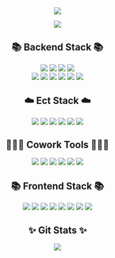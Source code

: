 <div align="center">
    <img src="https://capsule-render.vercel.app/api?type=venom&color=0:67C6E3,100:378CE7&height=200&section=header&text=Hello.%20BackendDeveloper%20SimPangyo👋&animation=fadeIn&fontSize=30&fontColor=ffffff&fontAlignY=50"/>
</div>
<p align="center">
    <img src="https://hits.seeyoufarm.com/api/count/incr/badge.svg?url=https%3A%2F%2Fgithub.com%2Fpangyosim%2Fpangyosim&count_bg=%233BC4CE&title_bg=%232847DA&icon=angellist.svg&icon_color=%23FFFFFF&title=views&edge_flat=false"/>
</p>

<div align="center">
    <!-- Backend stack -->
    <h2>📚 Backend Stack 📚</h2>
    <div>
        <img src="https://img.shields.io/badge/Java-ED8B00?style=for-the-badge&logo=openjdk&logoColor=white">
<!--         <img src="https://img.shields.io/badge/Python-3776AB?style=for-the-badge&logo=python&logoColor=white"/> -->
        <img src="https://img.shields.io/badge/Spring-6DB33F?style=for-the-badge&logo=spring&logoColor=white">
        <img src="https://img.shields.io/badge/Springboot-6DB33F?style=for-the-badge&logo=springboot&logoColor=white">
        <img src="https://img.shields.io/badge/SpringSecurity-6DB33F?style=for-the-badge&logo=springsecurity&logoColor=white"><br>
        <img src="https://img.shields.io/badge/JPA-5D666B?style=for-the-badge&logo=hibernate&logoColor=BBAE85">
        <img src="https://img.shields.io/badge/MyBatis-000000?style=for-the-badge&logo=mybatis&logoColor=white">
        <img src="https://img.shields.io/badge/Gradle-02303A.svg?style=for-the-badge&logo=Gradle&logoColor=white"/>
        <img src="https://img.shields.io/badge/Maven-C71A36?style=for-the-badge&logo=apachemaven&logoColor=white">
        <img src="https://img.shields.io/badge/MySQL-00000F?style=for-the-badge&logo=mysql&logoColor=white"/>
        <img src="https://img.shields.io/badge/oracle-ff1512?style=for-the-badge&logo=oracle&logoColor=white"/> 
    </div>
    <!-- Cloud -->
    <h2>☁️ Ect Stack ☁️</h2>
    <div>
        <img src="https://img.shields.io/badge/Ubuntu-E95420?style=for-the-badge&logo=ubuntu&logoColor=white"/>
        <img src="https://img.shields.io/badge/docker-%230db7ed.svg?style=for-the-badge&logo=docker&logoColor=white"/>
        <img src="https://img.shields.io/badge/Jenkins-D24939?style=for-the-badge&logo=Jenkins&logoColor=white"/>
        <img src="https://img.shields.io/badge/apachetomcat-F8DC75?style=for-the-badge&logo=apachetomcat&logoColor=black">
        <img src="https://img.shields.io/badge/Amazon_AWS-232F3E?style=for-the-badge&logo=amazonwebservices&logoColor=white"/>
        <img src="https://img.shields.io/badge/Azure-0078D7?style=for-the-badge&logo=azure&logoColor=white"/>
    </div>
    <!-- Cowork tools -->
    <h2>🧑🏻‍💻 Cowork Tools 🧑🏻‍💻</h2>
    <div>
        <img src="https://img.shields.io/badge/Notion-000000?style=for-the-badge&logo=notion&logoColor=white"/>
        <img src="https://img.shields.io/badge/Slack-4A154B?style=for-the-badge&logo=slack&logoColor=white"/>
        <img src="https://img.shields.io/badge/Jira-0052CC?style=for-the-badge&logo=Jira&logoColor=white"/>
        <img src="https://img.shields.io/badge/Postman-FF6C37?style=for-the-badge&logo=postman&logoColor=white"/>
        <img src="https://img.shields.io/badge/IntelliJ-000000?style=for-the-badge&logo=intellijidea&logoColor=white"/>
        <img src="https://img.shields.io/badge/Eclipse-2C2255?style=for-the-badge&logo=eclipseide&logoColor=white"/>
    </div>
    <h2></h2>
    <!-- Frontend -->
    <h2>📚 Frontend Stack 📚</h2>
    <div>
        <img src="https://img.shields.io/badge/html5-E34F26?style=for-the-badge&logo=html5&logoColor=white"> 
        <img src="https://img.shields.io/badge/css-1572B6?style=for-the-badge&logo=css3&logoColor=white"> 
        <img src="https://img.shields.io/badge/javascript-F7DF1E?style=for-the-badge&logo=javascript&logoColor=black"> 
        <img src="https://img.shields.io/badge/Jsp-080808?style=for-the-badge&logo=Jsp&logoColor=white"> 
        <img src="https://img.shields.io/badge/jquery-0769AD?style=for-the-badge&logo=jquery&logoColor=white"> 
        <img src="https://img.shields.io/badge/Ajax-2c83b9?style=for-the-badge&logo=ajax&logoColor=white">
        <img src="https://img.shields.io/badge/React-292929?style=for-the-badge&logo=react&logoColor=68dbfb">
        <img src="https://img.shields.io/badge/Axios-4170e4?style=for-the-badge&logo=axios&logoColor=white">
    </div>
</div>

<h2 align="center">✨ Git Stats ✨</h2>
<p align="center">
    <img align="center" src="https://github-readme-stats.vercel.app/api?username=pangyosim&show_icons=true&theme=dark"/>
</p>
